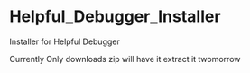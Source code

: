# Helpful_Debugger_Installer
Installer for Helpful Debugger

Currently Only downloads zip will have it extract it twomorrow
